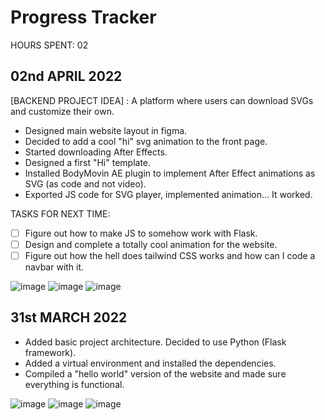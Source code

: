 # Progress Tracker
HOURS SPENT: 02

## 02nd APRIL 2022
[BACKEND PROJECT IDEA] : A platform where users can download SVGs and customize their own.
- Designed main website layout in figma.
- Decided to add a cool "hi" svg animation to the front page.
- Started downloading After Effects.
- Designed a first "Hi" template.
- Installed BodyMovin AE plugin to implement After Effect animations as SVG (as code and not video).
- Exported JS code for SVG player, implemented animation... It worked.

TASKS FOR NEXT TIME:
- [ ] Figure out how to make JS to somehow work with Flask.
- [ ] Design and complete a totally cool animation for the website.
- [ ] Figure out how the hell does tailwind CSS works and how can I code a navbar with it.

![image](https://user-images.githubusercontent.com/62790552/161380256-af68bbdd-3b3c-407b-b1cb-89a77b7a0eb0.png)
![image](https://user-images.githubusercontent.com/62790552/161401959-b17ddf29-7866-4f93-869d-21c13ee87df4.png)
![image](https://user-images.githubusercontent.com/62790552/161401760-437b7ad7-3600-4ed0-b611-3b4ce5f4178f.png)


## 31st MARCH 2022
- Added basic project architecture. Decided to use Python (Flask framework).
- Added a virtual environment and installed the dependencies.
- Compiled a "hello world" version of the website and made sure everything is functional.

![image](https://user-images.githubusercontent.com/62790552/161379992-025a507f-0cf8-4af7-b15d-33a5bfa2623c.png)
![image](https://user-images.githubusercontent.com/62790552/161380035-e54ca5c8-fd11-4b42-b8c7-dcaeb34f6061.png)
![image](https://user-images.githubusercontent.com/62790552/161380027-3cac44df-53c3-4105-abf7-bbb18a3d04fd.png)

